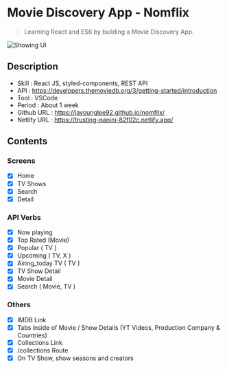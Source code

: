 # Movie Discovery App - Nomflix

> Learning React and ES6 by building a Movie Discovery App.


![Showing UI](/_info-img/info-nomflix-01.gif)

## Description
- Skill : React JS, styled-components, REST API
- API : https://developers.themoviedb.org/3/getting-started/introduction
- Tool : VSCode
- Period : About 1 week 
- Github URL : https://jayounglee92.github.io/nomfilx/
- Netlify URL : https://trusting-panini-82f02c.netlify.app/

## Contents
### Screens
- [x] Home
- [x] TV Shows
- [x] Search
- [x] Detail

### API Verbs
- [x] Now playing
- [x] Top Rated (Movie)
- [x] Popular ( TV )
- [x] Upcoming ( TV, X )
- [x] Airing_today TV ( TV )
- [x] TV Show Detail
- [x] Movie Detail
- [x] Search ( Movie, TV )

### Others
- [x] IMDB Link
- [x] Tabs inside of Movie / Show Details (YT Videos, Production Company & Countries)
- [x] Collections Link
- [x] /collections Route
- [x] On TV Show, show seasons and creators
